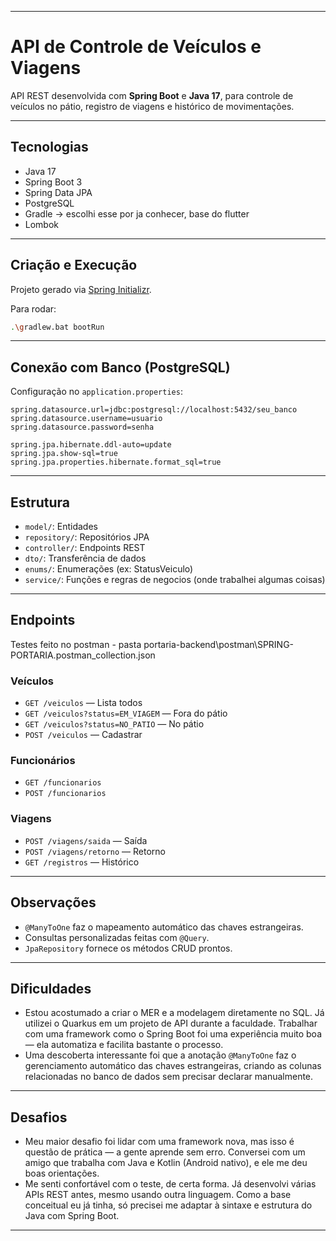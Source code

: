 
---

# API de Controle de Veículos e Viagens

API REST desenvolvida com **Spring Boot** e **Java 17**, para controle de veículos no pátio, registro de viagens e histórico de movimentações.

---

## Tecnologias

* Java 17
* Spring Boot 3
* Spring Data JPA
* PostgreSQL
* Gradle -> escolhi esse por ja conhecer, base do flutter
* Lombok

---

## Criação e Execução

Projeto gerado via [Spring Initializr](https://start.spring.io/).

Para rodar:

```bash
.\gradlew.bat bootRun
```

---

## Conexão com Banco (PostgreSQL)

Configuração no `application.properties`:

```properties
spring.datasource.url=jdbc:postgresql://localhost:5432/seu_banco
spring.datasource.username=usuario
spring.datasource.password=senha

spring.jpa.hibernate.ddl-auto=update
spring.jpa.show-sql=true
spring.jpa.properties.hibernate.format_sql=true
```

---

## Estrutura

* `model/`: Entidades
* `repository/`: Repositórios JPA
* `controller/`: Endpoints REST
* `dto/`: Transferência de dados
* `enums/`: Enumerações (ex: StatusVeiculo)
* `service/`: Funções e regras de negocios (onde trabalhei algumas coisas)


---

## Endpoints
 Testes feito no postman - pasta portaria-backend\postman\SPRING-PORTARIA.postman_collection.json
### Veículos

* `GET /veiculos` — Lista todos
* `GET /veiculos?status=EM_VIAGEM` — Fora do pátio
* `GET /veiculos?status=NO_PATIO` — No pátio
* `POST /veiculos` — Cadastrar

### Funcionários

* `GET /funcionarios`
* `POST /funcionarios`

### Viagens

* `POST /viagens/saida` — Saída
* `POST /viagens/retorno` — Retorno
* `GET /registros` — Histórico

---

## Observações

* `@ManyToOne` faz o mapeamento automático das chaves estrangeiras.
* Consultas personalizadas feitas com `@Query`.
* `JpaRepository` fornece os métodos CRUD prontos.

---

## Dificuldades

* Estou acostumado a criar o MER e a modelagem diretamente no SQL. Já utilizei o Quarkus em um projeto de API durante a faculdade. Trabalhar com uma framework como o Spring Boot foi uma experiência muito boa — ela automatiza e facilita bastante o processo.
* Uma descoberta interessante foi que a anotação `@ManyToOne` faz o gerenciamento automático das chaves estrangeiras, criando as colunas relacionadas no banco de dados sem precisar declarar manualmente.

---

## Desafios

* Meu maior desafio foi lidar com uma framework nova, mas isso é questão de prática — a gente aprende sem erro. Conversei com um amigo que trabalha com Java e Kotlin (Android nativo), e ele me deu boas orientações.
* Me senti confortável com o teste, de certa forma. Já desenvolvi várias APIs REST antes, mesmo usando outra linguagem. Como a base conceitual eu já tinha, só precisei me adaptar à sintaxe e estrutura do Java com Spring Boot.

---
